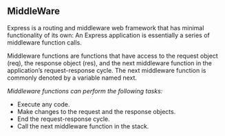 ## MiddleWare

Express is a routing and middleware web framework that has minimal functionality of its own: An Express application is essentially a series of middleware function calls.

Middleware functions are functions that have access to the request object (req), the response object (res), and the next middleware function in the application’s request-response cycle. The next middleware function is commonly denoted by a variable named next.

_Middleware functions can perform the following tasks:_

+ Execute any code.
+ Make changes to the request and the response objects.
+ End the request-response cycle.
+ Call the next middleware function in the stack.
